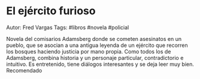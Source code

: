 # El ejército furioso

Autor: Fred Vargas
Tags: #libros #novela #policial 

Novela del comisarios Adamsberg donde se cometen asesinatos en un pueblo, que se asocian a una antigua leyenda de un ejército que recorren los bosques haciendo justicia por mano propia. Como todos los de Adamsberg, combina historia y un personaje particular, contradictorio e intuitivo. Es entretenido, tiene diálogos interesantes y se deja leer muy bien. Recomendado